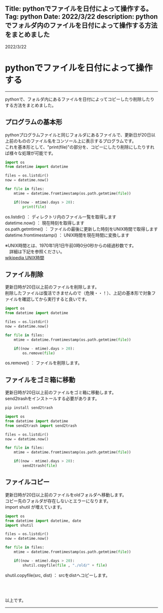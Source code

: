 Title: pythonでファイルを日付によって操作する。
Tag: python
Date: 2022/3/22
description: pythonでフォルダ内のファイルを日付によって操作する方法をまとめました
---

2022/3/22

# pythonでファイルを日付によって操作する

---

pythonで、フォルダ内にあるファイルを日付によってコピーしたり削除したりする方法をまとめました。


## プログラムの基本形

pythonプログラムファイルと同じフォルダにあるファイルで、更新日が20日以上前のもののファイル名をコンソール上に表示するプログラムです。  
これを基本形として、"print(file)"の部分を、コピーにしたり削除にしたりすれば様々な処理が可能です。  

```python
import os
from datetime import datetime

files = os.listdir()
now = datetime.now()

for file in files: 
    mtime = datetime.fromtimestamp(os.path.getmtime(file))

    if((now - mtime).days > 20):
        print(file)
```

os.listdir() ： ディレクトリ内のファイル一覧を取得します  
datetime.now() ： 現在時刻を取得します  
os.path.getmtime() ： ファイルの最後に更新した時刻をUNIX時間で取得します  
datetime.fromtimestamp() ： UNIX時間を現在時間に変換します  

※UNIX時間とは、1970年1月1日午前0時0分0秒からの経過秒数です。  
　詳細は下記を参照ください。  
<span class="link"></span>[wikipedia UNIX時間](https://ja.wikipedia.org/wiki/UNIX%E6%99%82%E9%96%93)


## ファイル削除

更新日時が20日以上前のファイルを削除します。  
削除したファイルは復活できませんので（危険・・！）、上記の基本形で対象ファイルを確認してから実行すると良いです。  

```python
import os
from datetime import datetime

files = os.listdir()
now = datetime.now()

for file in files: 
    mtime = datetime.fromtimestamp(os.path.getmtime(file))

    if((now - mtime).days > 20):
        os.remove(file)
```

os.remove() ： ファイルを削除します。

## ファイルをゴミ箱に移動

更新日時が20日以上前のファイルをゴミ箱に移動します。  
send2trashをインストールする必要があります。  

```python
pip install send2trash
```

```python
import os
from datetime import datetime
from send2trash import send2trash

files = os.listdir()
now = datetime.now()

for file in files: 
    mtime = datetime.fromtimestamp(os.path.getmtime(file))

    if((now - mtime).days > 20):
        send2trash(file)
```

## ファイルコピー

更新日時が20日以上前のファイルをoldフォルダへ移動します。  
コピー先のフォルダが存在しないとエラーになります。  
import shutil が増えています。  

```python
import os
from datetime import datetime, date
import shutil

files = os.listdir()
now = datetime.now()

for file in files: 
    mtime = datetime.fromtimestamp(os.path.getmtime(file))

    if((now - mtime).days > 20):
        shutil.copyfile(file , "./old/" + file)
```

shutil.copyfile(src, dist) ： srcをdistへコピーします。  


<br>
<br>

以上です。

---